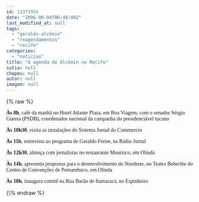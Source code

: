 ```yaml
---
id: 12371954
date: "2006-08-04T06:48:00Z"
last_modified_at: null
tags:
  - "geraldo-alckmin"
  - "reagendamentos"
  - "recife"
categories:
  - "noticias"
title: "A agenda de Alckmin no Recife"
sutia: null
chapeu: null
autor: null
imagem: null
---
```

{\% raw %}
<p><B></p>
<p><P><FONT face=Verdana>Às 8h</FONT></B><FONT face=Verdana>, café da manhã no Hotel Atlante Plaza, em Boa Viagem,&nbsp;com o senador Sérgio Guerra (PSDB), coordenador nacional da campanha do presidenciável tucano</FONT></P><B></p>
<p><P><FONT face=Verdana>Às 10h30</FONT></B><FONT face=Verdana>, visita as instalações do Sistema Jornal do Commercio</FONT></P><B></p>
<p><P><FONT face=Verdana>Às 11h</FONT></B><FONT face=Verdana>, entrevista ao programa de Geraldo Freire, na Rádio Jornal</FONT></P><B></p>
<p><P><FONT face=Verdana>Às 12h30</FONT></B><FONT face=Verdana>, almoça com jornalistas no restaurante Mourisco, em Olinda</FONT></P><B></p>
<p><P><FONT face=Verdana>Às 14h</FONT></B><FONT face=Verdana>, apresenta propostas para o desenvolvimento do Nordeste, no Teatro Beberibe do Centro de Convenções de Pernambuco, em Olinda</FONT></P><B></p>
<p><P><FONT face=Verdana>Às 18h</FONT></B><FONT face=Verdana>, inaugura comitê na Rua Barão de Itamaracá, no Espinheiro</FONT></P> </p>
{\% endraw %}
